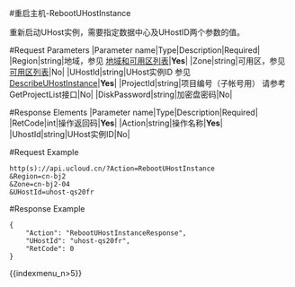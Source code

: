 #重启主机-RebootUHostInstance

重新启动UHost实例，需要指定数据中心及UHostID两个参数的值。

#Request Parameters
|Parameter name|Type|Description|Required|
|Region|string|地域，参见 [地域和可用区列表](../summary/regionlist.html)|**Yes**|
|Zone|string|可用区，参见 [可用区列表](../summary/regionlist.html)|No|
|UHostId|string|UHost实例ID 参见 [DescribeUHostInstance](describe_uhost_instance.html)|**Yes**|
|ProjectId|string|项目编号（子帐号用） 请参考GetProjectList接口|No|
|DiskPassword|string|加密盘密码|No|


#Response Elements
|Parameter name|Type|Description|Required|
|RetCode|int|操作返回码|**Yes**|
|Action|string|操作名称|**Yes**|
|UhostId|string|UHost实例ID|No|

#Request Example
```
http(s)://api.ucloud.cn/?Action=RebootUHostInstance
&Region=cn-bj2
&Zone=cn-bj2-04
&UHostId=uhost-qs20fr
```
#Response Example
```
{
    "Action": "RebootUHostInstanceResponse",
    "UHostId": "uhost-qs20fr",
    "RetCode": 0
}
```

{{indexmenu_n>5}}